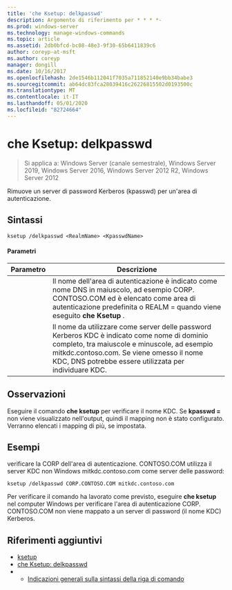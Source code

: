 ```yaml
---
title: 'che Ksetup: delkpasswd'
description: Argomento di riferimento per * * * *-
ms.prod: windows-server
ms.technology: manage-windows-commands
ms.topic: article
ms.assetid: 2db0bfcd-bc08-48e3-9f30-65b6411839c6
author: coreyp-at-msft
ms.author: coreyp
manager: dongill
ms.date: 10/16/2017
ms.openlocfilehash: 2de1546b112041f7035a711852140e9bb34babe3
ms.sourcegitcommit: ab64dc83fca28039416c26226815502d0193500c
ms.translationtype: MT
ms.contentlocale: it-IT
ms.lasthandoff: 05/01/2020
ms.locfileid: "82724664"
---
```

# <a name="ksetupdelkpasswd"></a>che Ksetup: delkpasswd

> Si applica a: Windows Server (canale semestrale), Windows Server 2019, Windows Server 2016, Windows Server 2012 R2, Windows Server 2012

Rimuove un server di password Kerberos (kpasswd) per un'area di autenticazione.
## <a name="syntax"></a>Sintassi
```
ksetup /delkpasswd <RealmName> <KpasswdName>
```
#### <a name="parameters"></a>Parametri

|   Parametro   |                                                                                                   Descrizione                                                                                                   |
|---------------|-----------------------------------------------------------------------------------------------------------------------------------------------------------------------------------------------------------------|
|  <RealmName>  |                                Il nome dell'area di autenticazione è indicato come nome DNS in maiuscolo, ad esempio CORP. CONTOSO.COM ed è elencato come area di autenticazione predefinita o REALM = quando viene eseguito **che Ksetup** .                                |
| <KpasswdName> | Il nome da utilizzare come server delle password Kerberos KDC è indicato come nome di dominio completo, tra maiuscole e minuscole, ad esempio mitkdc.contoso.com. Se viene omesso il nome KDC, DNS potrebbe essere utilizzata per individuare KDC. |

## <a name="remarks"></a>Osservazioni
Eseguire il comando **che ksetup** per verificare il nome KDC. Se **kpasswd =** non viene visualizzato nell'output, quindi il mapping non è stato configurato. Verranno elencati i mapping di più, se impostata.
## <a name="examples"></a>Esempi
verificare la CORP dell'area di autenticazione. CONTOSO.COM utilizza il server KDC non Windows mitkdc.contoso.com come server delle password:
```
ksetup /delkpasswd CORP.CONTOSO.COM mitkdc.contoso.com
```
Per verificare il comando ha lavorato come previsto, eseguire **che ksetup** nel computer Windows per verificare l'area di autenticazione CORP. CONTOSO.COM non viene mappato a un server di password (il nome KDC) Kerberos.
## <a name="additional-references"></a>Riferimenti aggiuntivi
-   [ksetup](ksetup.md)
-   [che Ksetup: delkpasswd](ksetup-delkpasswd.md)
-   - [Indicazioni generali sulla sintassi della riga di comando](command-line-syntax-key.md)
